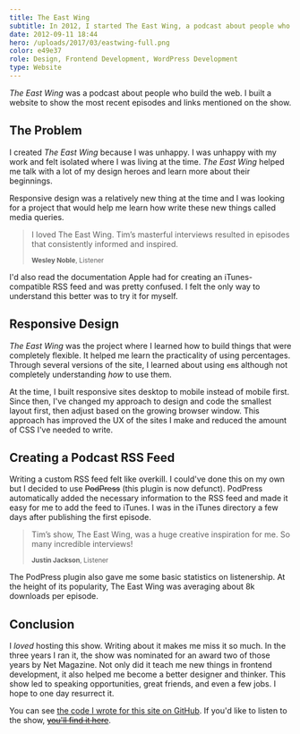 ```yaml
---
title: The East Wing
subtitle: In 2012, I started The East Wing, a podcast about people who build the web. I built a responsive site with WordPress for the show.
date: 2012-09-11 18:44
hero: /uploads/2017/03/eastwing-full.png
color: e49e37
role: Design, Frontend Development, WordPress Development
type: Website
---
```

*The East Wing* was a podcast about people who build the web. I built a website to show the most recent episodes and links mentioned on the show.

## The Problem

I created *The East Wing* because I was unhappy. I was unhappy with my work and felt isolated where I was living at the time. *The East Wing* helped me talk with a lot of my design heroes and learn more about their beginnings.

Responsive design was a relatively new thing at the time and I was looking for a project that would help me learn how write these new things called media queries.

<blockquote class="content__pullquote">
  <p>I loved The East Wing. Tim’s masterful interviews resulted in episodes that consistently informed and inspired.</p>
  <small><strong>Wesley Noble</strong>, Listener</small>
</blockquote>

I'd also read the documentation Apple had for creating an iTunes-compatible RSS feed and was pretty confused. I felt the only way to understand this better was to try it for myself.

## Responsive Design

*The East Wing* was the project where I learned how to build things that were completely flexible. It helped me learn the practicality of using percentages. Through several versions of the site, I learned about using `em`s although not completely understanding *how* to use them.

At the time, I built responsive sites desktop to mobile instead of mobile first. Since then, I've changed my approach to design and code the smallest layout first, then adjust based on the growing browser window. This approach has improved the UX of the sites I make and reduced the amount of CSS I've needed to write.

## Creating a Podcast RSS Feed

Writing a custom RSS feed felt like overkill. I could've done this on my own but I decided to use ~~PodPress~~ (this plugin is now defunct). PodPress automatically added the necessary information to the RSS feed and made it easy for me to add the feed to iTunes. I was in the iTunes directory a few days after publishing the first episode.

<blockquote class="content__pullquote">
  <p>Tim’s show, The East Wing, was a huge creative inspiration for me. So many incredible interviews!</p>
  <small><strong>Justin Jackson</strong>, Listener</small>
</blockquote>

The PodPress plugin also gave me some basic statistics on listenership. At the height of its popularity, The East Wing was averaging about 8k downloads per episode.

## Conclusion

I *loved* hosting this show. Writing about it makes me miss it so much. In the three years I ran it, the show was nominated for an award two of those years by Net Magazine. Not only did it teach me new things in frontend development, it also helped me become a better designer and thinker. This show led to speaking opportunities, great friends, and even a few jobs. I hope to one day resurrect it.

You can see [the code I wrote for this site on GitHub](https://github.com/smithtimmytim/The-East-Wing/tree/master/themes/theeastwingv4). If you'd like to listen to the show, ~~[you'll find it here](http://eastwing.net/)~~.
